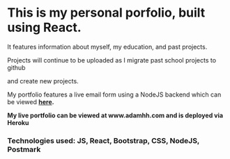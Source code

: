 <h1> This is my personal porfolio, built using React. </h1>
<p> It features information about myself, my education, and past projects.</p>
<p> Projects will continue to be uploaded as I migrate past school projects to github </p>
<p> and create new projects.</p>
<p> My portfolio features a live email form using a NodeJS backend which can be viewed <strong><a href="https://github.com/adamhh/my-react-profile-backend" target="_blank">here</a>.</p>
<p> My live portfolio can be viewed at www.adamhh.com and is deployed via Heroku</p>
<h3> Technologies used: JS, React, Bootstrap, CSS, NodeJS, Postmark </h3>

